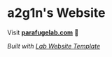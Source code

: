
# a2g1n's Website

Visit **[parafugelab.com](http://parafugelab.com)** 🚀

_Built with [Lab Website Template](https://greene-lab.gitbook.io/lab-website-template-docs)_
